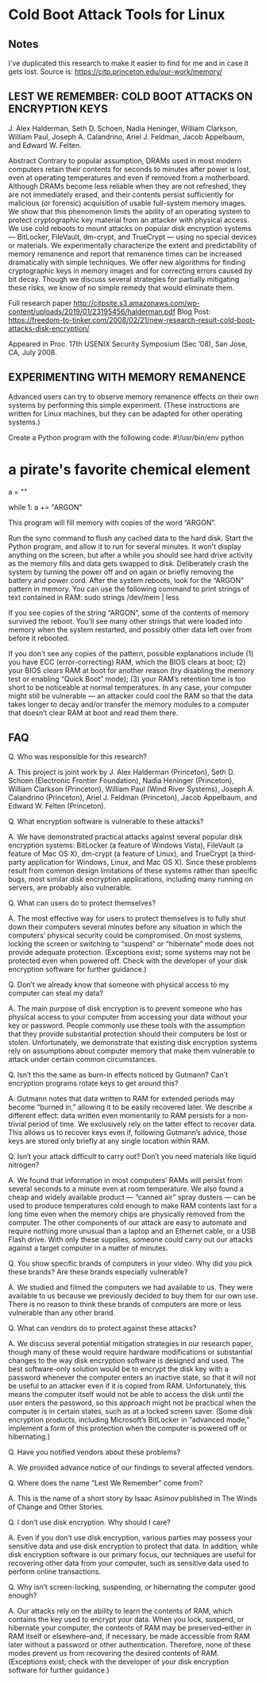 # Cold Boot Attack Tools for Linux

## Notes
I've duplicated this research to make it easier to find for me and in case it gets lost. Source is: https://citp.princeton.edu/our-work/memory/

## LEST WE REMEMBER: COLD BOOT ATTACKS ON ENCRYPTION KEYS

J. Alex Halderman, Seth D. Schoen, Nadia Heninger, William Clarkson, William Paul, Joseph A. Calandrino, Ariel J. Feldman, Jacob Appelbaum, and Edward W. Felten.

Abstract Contrary to popular assumption, DRAMs used in most modern computers retain their contents for seconds to minutes after power is lost, even at operating temperatures and even if removed from a motherboard. Although DRAMs become less reliable when they are not refreshed, they are not immediately erased, and their contents persist sufficiently for malicious (or forensic) acquisition of usable full-system memory images. We show that this phenomenon limits the ability of an operating system to protect cryptographic key material from an attacker with physical access. We use cold reboots to mount attacks on popular disk encryption systems — BitLocker, FileVault, dm-crypt, and TrueCrypt — using no special devices or materials. We experimentally characterize the extent and predictability of memory remanence and report that remanence times can be increased dramatically with simple techniques. We offer new algorithms for finding cryptographic keys in memory images and for correcting errors caused by bit decay. Though we discuss several strategies for partially mitigating these risks, we know of no simple remedy that would eliminate them.

Full research paper http://citpsite.s3.amazonaws.com/wp-content/uploads/2019/01/23195456/halderman.pdf
Blog Post: https://freedom-to-tinker.com/2008/02/21/new-research-result-cold-boot-attacks-disk-encryption/

Appeared in Proc. 17th USENIX Security Symposium (Sec ’08), San Jose, CA, July 2008.

## EXPERIMENTING WITH MEMORY REMANENCE

Advanced users can try to observe memory remanence effects on their own systems by performing this simple experiment. (These instructions are written for Linux machines, but they can be adapted for other operating systems.)

Create a Python program with the following code:
#!/usr/bin/env python


# a pirate's favorite chemical element

a = ""

while 1: a += "ARGON"

This program will fill memory with copies of the word “ARGON”.

Run the sync command to flush any cached data to the hard disk.
Start the Python program, and allow it to run for several minutes. It won’t display anything on the screen, but after a while you should see hard drive activity as the memory fills and data gets swapped to disk.
Deliberately crash the system by turning the power off and on again or briefly removing the battery and power cord.
After the system reboots, look for the “ARGON” pattern in memory. You can use the following command to print strings of text contained in RAM:
sudo strings /dev/mem | less

If you see copies of the string “ARGON”, some of the contents of memory survived the reboot. You’ll see many other strings that were loaded into memory when the system restarted, and possibly other data left over from before it rebooted.

If you don’t see any copies of the pattern, possible explanations include (1) you have ECC (error-correcting) RAM, which the BIOS clears at boot; (2) your BIOS clears RAM at boot for another reason (try disabling the memory test or enabling “Quick Boot” mode); (3) your RAM’s retention time is too short to be noticeable at normal temperatures. In any case, your computer might still be vulnerable — an attacker could cool the RAM so that the data takes longer to decay and/or transfer the memory modules to a computer that doesn’t clear RAM at boot and read them there.




## FAQ

Q. Who was responsible for this research?

A. This project is joint work by J. Alex Halderman (Princeton), Seth D. Schoen (Electronic Frontier Foundation), Nadia Heninger (Princeton), William Clarkson (Princeton), William Paul (Wind River Systems), Joseph A. Calandrino (Princeton), Ariel J. Feldman (Princeton), Jacob Appelbaum, and Edward W. Felten (Princeton).

Q. What encryption software is vulnerable to these attacks?

A. We have demonstrated practical attacks against several popular disk encryption systems: BitLocker (a feature of Windows Vista), FileVault (a feature of Mac OS X), dm-crypt (a feature of Linux), and TrueCrypt (a third-party application for Windows, Linux, and Mac OS X). Since these problems result from common design limitations of these systems rather than specific bugs, most similar disk encryption applications, including many running on servers, are probably also vulnerable.

Q. What can users do to protect themselves?

A. The most effective way for users to protect themselves is to fully shut down their computers several minutes before any situation in which the computers’ physical security could be compromised. On most systems, locking the screen or switching to “suspend” or “hibernate” mode does not provide adequate protection. (Exceptions exist; some systems may not be protected even when powered off. Check with the developer of your disk encryption software for further guidance.)

Q. Don’t we already know that someone with physical access to my computer can steal my data?

A. The main purpose of disk encryption is to prevent someone who has physical access to your computer from accessing your data without your key or password. People commonly use these tools with the assumption that they provide substantial protection should their computers be lost or stolen. Unfortunately, we demonstrate that existing disk encryption systems rely on assumptions about computer memory that make them vulnerable to attack under certain common circumstances.

Q. Isn’t this the same as burn-in effects noticed by Gutmann? Can’t encryption programs rotate keys to get around this?

A. Gutmann notes that data written to RAM for extended periods may become “burned in,” allowing it to be easily recovered later. We describe a different effect: data written even momentarily to RAM persists for a non-trivial period of time. We exclusively rely on the latter effect to recover data. This allows us to recover keys even if, following Gutmann’s advice, those keys are stored only briefly at any single location within RAM.

Q. Isn’t your attack difficult to carry out? Don’t you need materials like liquid nitrogen?

A. We found that information in most computers’ RAMs will persist from several seconds to a minute even at room temperature. We also found a cheap and widely available product — “canned air” spray dusters — can be used to produce temperatures cold enough to make RAM contents last for a long time even when the memory chips are physically removed from the computer. The other components of our attack are easy to automate and require nothing more unusual than a laptop and an Ethernet cable, or a USB Flash drive. With only these supplies, someone could carry out our attacks against a target computer in a matter of minutes.

Q. You show specific brands of computers in your video. Why did you pick these brands? Are these brands especially vulnerable?

A. We studied and filmed the computers we had available to us. They were available to us because we previously decided to buy them for our own use. There is no reason to think these brands of computers are more or less vulnerable than any other brand.

Q. What can vendors do to protect against these attacks?

A. We discuss several potential mitigation strategies in our research paper, though many of these would require hardware modifications or substantial changes to the way disk encryption software is designed and used. The best software-only solution would be to encrypt the disk key with a password whenever the computer enters an inactive state, so that it will not be useful to an attacker even if it is copied from RAM. Unfortunately, this means the computer itself would not be able to access the disk until the user enters the password, so this approach might not be practical when the computer is in certain states, such as at a locked screen saver. (Some disk encryption products, including Microsoft’s BitLocker in “advanced mode,” implement a form of this protection when the computer is powered off or hibernating.)

Q. Have you notified vendors about these problems?

A. We provided advance notice of our findings to several affected vendors.

Q. Where does the name “Lest We Remember” come from?

A. This is the name of a short story by Isaac Asimov published in The Winds of Change and Other Stories.

Q. I don’t use disk encryption. Why should I care?

A. Even if you don’t use disk encryption, various parties may possess your sensitive data and use disk encryption to protect that data. In addition, while disk encryption software is our primary focus, our techniques are useful for recovering other data from your computer, such as sensitive data used to perform online transactions.

Q. Why isn’t screen-locking, suspending, or hibernating the computer good enough?

A. Our attacks rely on the ability to learn the contents of RAM, which contains the key used to encrypt your data. When you lock, suspend, or hibernate your computer, the contents of RAM may be preserved–either in RAM itself or elsewhere–and, if necessary, be made accessible from RAM later without a password or other authentication. Therefore, none of these modes prevent us from recovering the desired contents of RAM. (Exceptions exist; check with the developer of your disk encryption software for further guidance.)

